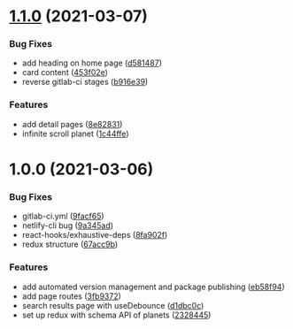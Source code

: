 # [1.1.0](https://gitlab.com/halimarm/planet-apps/compare/v1.0.0...v1.1.0) (2021-03-07)


### Bug Fixes

* add heading on home page ([d581487](https://gitlab.com/halimarm/planet-apps/commit/d581487e95745601429179f05759fcb31ba322bf))
* card content ([453f02e](https://gitlab.com/halimarm/planet-apps/commit/453f02ef8f075b06df253c3a44235fed5536ad01))
* reverse gitlab-ci stages ([b916e39](https://gitlab.com/halimarm/planet-apps/commit/b916e392c4f578a8a20d17f2b3f4110a86459fa6))


### Features

* add detail pages ([8e82831](https://gitlab.com/halimarm/planet-apps/commit/8e82831262ee6ef8ce1e9814f5a49e8a45cd4e9f))
* infinite scroll planet ([1c44ffe](https://gitlab.com/halimarm/planet-apps/commit/1c44ffe629213fc626769079a2d88b449ff04f73))

# 1.0.0 (2021-03-06)


### Bug Fixes

* gitlab-ci.yml ([9facf65](https://gitlab.com/halimarm/planet-apps/commit/9facf65e6123b7280c5aff60770154cd6a2a1d4b))
* netlify-cli bug ([9a345ad](https://gitlab.com/halimarm/planet-apps/commit/9a345ad1cfc64cb4005b499b2ebddb31ea65883d))
* react-hooks/exhaustive-deps ([8fa902f](https://gitlab.com/halimarm/planet-apps/commit/8fa902f1c0d81b88ca2c576fb4174de950464f19))
* redux structure ([67acc9b](https://gitlab.com/halimarm/planet-apps/commit/67acc9bf8cbd820bd8f558c627c089554a4c947f))


### Features

* add automated version management and package publishing ([eb58f94](https://gitlab.com/halimarm/planet-apps/commit/eb58f948bd2dbbc1c6ce65514380c828a360db05))
* add page routes ([3fb9372](https://gitlab.com/halimarm/planet-apps/commit/3fb93729fd818ad4968ed840473d8a2dac042e97))
* search results page with useDebounce ([d1dbc0c](https://gitlab.com/halimarm/planet-apps/commit/d1dbc0c8fd25696d27703388ff6de2e1be7a4c20))
* set up redux with schema API of planets ([2328445](https://gitlab.com/halimarm/planet-apps/commit/2328445fe701650d2886434ca5c2bbe4b4c543e4))

